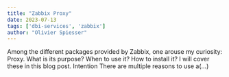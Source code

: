 ```yaml
---
title: "Zabbix Proxy"
date: 2023-07-13
tags: ['dbi-services', 'zabbix']
author: "Olivier Spiesser"
---
```

Among the different packages provided by Zabbix, one arouse my curiosity: Proxy. What is its purpose? When to use it? How to install it? I will cover these in this blog post. Intention There are multiple reasons to use a(…)